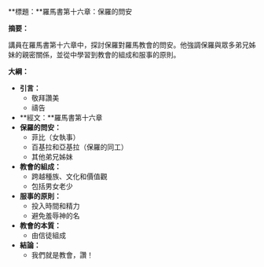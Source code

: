 **標題：**羅馬書第十六章：保羅的問安

**摘要：**

講員在羅馬書第十六章中，探討保羅對羅馬教會的問安。他強調保羅與眾多弟兄姊妹的親密關係，並從中學習到教會的組成和服事的原則。

**大綱：**

* **引言：**
    * 敬拜讚美
    * 禱告
* **經文：**羅馬書第十六章
* **保羅的問安：**
    * 菲比（女執事）
    * 百基拉和亞基拉（保羅的同工）
    * 其他弟兄姊妹
* **教會的組成：**
    * 跨越種族、文化和價值觀
    * 包括男女老少
* **服事的原則：**
    * 投入時間和精力
    * 避免羞辱神的名
* **教會的本質：**
    * 由信徒組成
* **結論：**
    * 我們就是教會，讚！